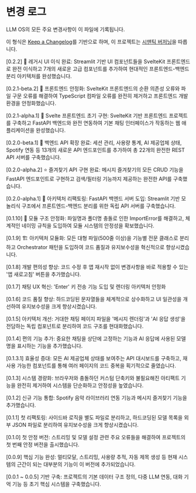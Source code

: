 # 변경 로그

LLM OS의 모든 주요 변경사항이 이 파일에 기록됩니다.

이 형식은 [Keep a Changelog](https://keepachangelog.com/ko/1.0.0/)를 기반으로 하며,
이 프로젝트는 [시맨틱 버저닝](https://semver.org/lang/ko/)을 따릅니다.

[0.2.2] 🎨 레거시 UI 이식 완료: Streamlit 기반 UI 컴포넌트들을 SvelteKit 프론트엔드로 완전 이식하고 7개의 새로운 고급 컴포넌트를 추가하여 현대적인 프론트엔드-백엔드 분리 아키텍처를 완성했습니다.

[0.2.1-beta.2] 🔧 프론트엔드 안정화: SvelteKit 프론트엔드의 순환 의존성 오류와 파일 구문 오류를 해결하여 TypeScript 컴파일 오류를 완전히 제거하고 프론트엔드 개발 환경을 안정화했습니다.

[0.2.1-alpha.1] 🎨 Svelte 프론트엔드 초기 구현: SvelteKit 기반 프론트엔드 프로젝트를 구축하고 FastAPI 백엔드와 완전 연동하여 기본 채팅 인터페이스가 작동하는 웹 애플리케이션을 완성했습니다.

[0.2.0-beta.1] 🎯 백엔드 API 확장 완료: 세션 관리, 사용량 통계, AI 제공업체 상태, Spotify 연동 등 13개의 새로운 API 엔드포인트를 추가하여 총 22개의 완전한 REST API 서버를 구축했습니다.

[0.2.0-alpha.2] ⭐ 즐겨찾기 API 구현 완료: 메시지 즐겨찾기의 모든 CRUD 기능을 FastAPI 엔드포인트로 구현하고 검색/필터링 기능까지 제공하는 완전한 API를 구축했습니다.

[0.2.0-alpha.1] 🚀 아키텍처 리팩토링: FastAPI 백엔드 서버 도입: Streamlit 기반 모놀리식 구조에서 프론트엔드-백엔드 분리를 위한 독립 API 서버를 구축했습니다.

[0.1.10] 🔧 모듈 구조 안정화: 파일명과 폴더명 충돌로 인한 ImportError를 해결하고, 체계적인 네이밍 규칙을 도입하여 모듈 시스템의 안정성을 확보했습니다.

[0.1.9] 🏗️ 아키텍처 모듈화: 모든 대형 파일(500줄 이상)을 기능별 전문 클래스로 분리하고 Orchestrator 패턴을 도입하여 코드 품질과 유지보수성을 혁신적으로 향상시켰습니다.

[0.1.8] 개발 편의성 향상: 코드 수정 후 앱 재시작 없이 변경사항을 바로 적용할 수 있는 '앱 새로고침' 버튼을 추가했습니다.

[0.1.7] 채팅 UX 혁신: 'Enter' 키 전송 기능 도입 및 렌더링 아키텍처 안정화

[0.1.6] 코드 품질 향상: 하드코딩된 문자열들을 체계적으로 상수화하고 UI 일관성을 개선하여 유지보수성을 크게 향상시켰습니다.

[0.1.5] 아키텍처 개선: 거대한 채팅 페이지 파일을 '메시지 렌더링'과 'AI 응답 생성'을 전담하는 독립 컴포넌트로 분리하여 코드 구조를 현대화했습니다.

[0.1.4] 편의 기능 추가: 중요한 채팅을 상단에 고정하는 기능과 AI 응답에 사용된 모델명을 표시하는 기능을 추가했습니다.

[0.1.3.1] 효율성 증대: 모든 AI 제공업체 상태를 보여주는 API 대시보드를 구축하고, 재사용 가능한 컴포넌트를 통해 여러 페이지의 코드 중복을 획기적으로 줄였습니다.

[0.1.3] 시스템 경량화: 브라우저와 충돌하던 커스텀 단축키와 불필요해진 아티팩트 기능을 완전히 제거하여 시스템을 단순화하고 안정성을 높였습니다.

[0.1.2] 신규 기능 통합: Spotify 음악 라이브러리 연동 기능과 메시지 즐겨찾기 기능을 추가했습니다.

[0.1.1] 첫 리팩토링: 사이드바 로직을 별도 파일로 분리하고, 하드코딩된 모델 목록을 외부 JSON 파일로 분리하여 유지보수성을 크게 향상시켰습니다.

[0.1.0] 첫 안정 버전: 스트리밍 및 모델 설정 관련 주요 오류들을 해결하여 프로젝트의 첫 번째 안정 버전을 출시했습니다.

[0.0.9] 핵심 기능 완성: 멀티모달, 스트리밍, 사용량 추적, 자동 제목 생성 등 현재 시스템의 근간이 되는 대부분의 기능이 이 버전에 추가되었습니다.

[0.0.1 ~ 0.0.5] 기반 구축: 프로젝트의 기본 데이터 구조 정의, 다중 LLM 연동, 대화 기억 기능 등 초기 핵심 시스템을 구축했습니다.
